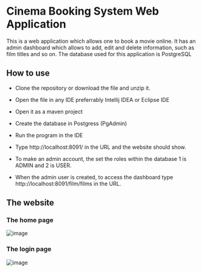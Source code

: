 # Cinema Booking System Web Application
  
This is a web application which allows one to book a movie online. It has an admin dashboard which allows to add, edit and delete information, such as film titles and
so on. The database used for this application is PostgreSQL


## How to use

- Clone the repository or download the file and unzip it.

- Open the file in any IDE preferrably Intellij IDEA or Eclipse IDE

- Open it as a maven project

- Create the database in Postgress (PgAdmin)

- Run the program in the IDE

- Type http://localhost:8091/ in the URL and the website should show.

- To make an admin account, the set the roles within the database 1 is ADMIN and 2 is USER.

- When the admin user is created, to access the dashboard type http://localhost:8091/film/films in the URL.


## The website

### The home page   
![image](https://user-images.githubusercontent.com/78431953/194967199-d56a65b1-41b4-47b5-a279-e9656550cc9d.png)


### The login page
![image](https://user-images.githubusercontent.com/78431953/194967385-b2b89198-6753-4212-bdef-133c8e6422dc.png)


